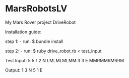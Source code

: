 # MarsRobotsLV
My Mars Rover project DriveRobot

Installation guide:

step 1:
    - run: 
        $ bundle install

step 2:
    - run: 
        $  ruby drive_robot.rb < test_input

Test Input:
5 5
1 2 N
LMLMLMLMM
3 3 E
MMRMMRMRRM

Output:
1 3 N
5 1 E
